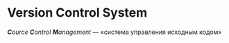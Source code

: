 # Version Control System

***C**ource **C**ontrol **M**anagement* — «система управления исходным кодом»